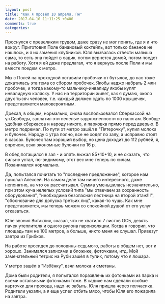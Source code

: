 ```yaml
---
layout: post
title: "Как я провёл 10 апреля, Пн"
date: 2017-04-10 11:11:25 +0400
comments: true
categories: 
---
```

Проснулся с превеликим трудом, даже сразу не мог понять, где я и что вокруг. Приготовил Поле банановый коктейль, вот только бананов не нашлось, и я их заменил клубникой. Юля вызвалась отвести малыша сама, то есть она пойдет в садик, потом вернется домой, потом поедет на работу. Хотя я ей даже предлагал, что я вернусь после Поли и мы вместе поедем к метро.

Мы с Полей на проходной оставили пробочки от бутылок, до нас тоже докатилась эта тема со сбором пробочек. Якобы наджо набрать 2 млн пробочек, и тогда какому-то мальчику-инвалиду якобы купят инвалидную коляску. У нас на территории живет, как я думаю, около двух тысяч человек, т.е. каждый должен сдать по 1000 крышечек, представляется маловероятным.

Доехал, в общем, нормально, снова воспользовался Сберкассой на ул.Свободы, заплатил эти нелепые задолжненности по налогам. Вообще удобная сберкасса и народу никого, и парковка прямо перед дверью. В метро подремал. По пути от метро зашёл в "Пятерочку", купил молока и булочек. Народу с утра полно, все не ходят по залу, а исправно стоят в кассах. Булочек там хороший выбор, но цена доходит до 112 рублей, я, впрочем, взял экономные булочки по 16 р.

В обед потащился в зал - и опять выжал 85\*10\*10, и не сказать, что сильно устал, по-видимому, этот вес мне теперь по силам. Позанимался нормально.

Да, попытался почитать то "последнее предложение", которое нам прислал Алексей. На самом деле там ничего интересного, даже непонятно, на что он рассчитывал. Сумма уменьшилась незначительно, при этом куча нелепых условий типа "мы отвечаем за сохранность оборудования", "необходима безопасная лестница на второй этаж!!!", "обоснование для допуска третьих лиц", какая-то чушь. Как мне представляется, мы теперь можем со спокойной душой от его услуг отказаться.

Юле звонил Витаклик, сказал, что не хватило 7 листов ОСБ, девять пачек утеплителя и одного рулона пароизоляции. Когда я говорил, что площадь там не 100 метров, а больше, никто меня не слушал. Привезут завтра из Грибков.

На работе просидел до половины седьмого, работы в общем нет, вот и хорошо. Занимался записями в бложике, фоточками, итд. Мой замечательный тетрис на Руби зашёл в тупик, потому что я лошара.

У метро зашёл в "Избёнку", взял молока и сметаны.

Дома были родители, я попытался поразвлечь их фоточками из парка и всеми остальными фоточками тоже. В садике нам сделали особые карточки для прохода, надо не забыть. Юля пришла через полчасика. Родители уехали, а я еще успел отбить мясо, чтобы Юля его пожарила на завтра.